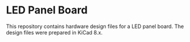 # LED Panel Board

This repository contains hardware design files for a LED panel board.
The design files were prepared in KiCad 8.x.
